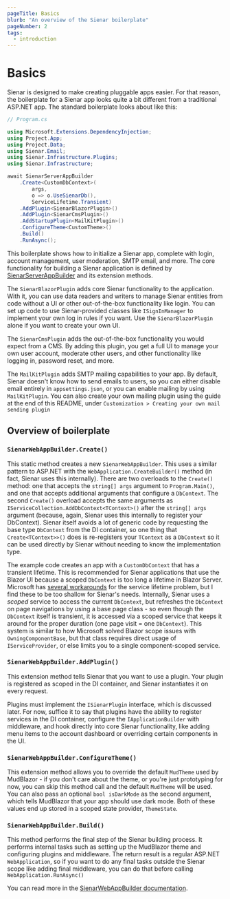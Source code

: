 ```yaml
---
pageTitle: Basics
blurb: "An overview of the Sienar boilerplate"
pageNumber: 2
tags:
  - introduction
---
```


# Basics

Sienar is designed to make creating pluggable apps easier. For that reason, the boilerplate for a Sienar app looks quite a bit different from a traditional ASP.NET app. The standard boilerplate looks about like this:

```csharp
// Program.cs

using Microsoft.Extensions.DependencyInjection;
using Project.App;
using Project.Data;
using Sienar.Email;
using Sienar.Infrastructure.Plugins;
using Sienar.Infrastructure;

await SienarServerAppBuilder
	.Create<CustomDbContext>(
		args,
		o => o.UseSienarDb(),
		ServiceLifetime.Transient)
	.AddPlugin<SienarBlazorPlugin>()
	.AddPlugin<SienarCmsPlugin>()
	.AddStartupPlugin<MailKitPlugin>()
	.ConfigureTheme<CustomTheme>()
	.Build()
	.RunAsync();
```

This boilerplate shows how to initialize a Sienar app, complete with login, account management, user moderation, SMTP email, and more. The core functionality for building a Sienar application is defined by [SienarServerAppBuilder](/devs/api/SienarServerAppBuilder) and its extension methods.

The `SienarBlazorPlugin` adds core Sienar functionality to the application. With it, you can use data readers and writers to manage Sienar entities from code without a UI or other out-of-the-box functionality like login. You can set up code to use Sienar-provided classes like `ISignInManager` to implement your own log in rules if you want. Use the `SienarBlazorPlugin` alone if you want to create your own UI.

The `SienarCmsPlugin` adds the out-of-the-box functionality you would expect from a CMS. By adding this plugin, you get a full UI to manage your own user account, moderate other users, and other functionality like logging in, password reset, and more.

The `MailKitPlugin` adds SMTP mailing capabilities to your app. By default, Sienar doesn't know how to send emails to users, so you can either disable email entirely in `appsettings.json`, or you can enable mailing by using `MailKitPlugin`. You can also create your own mailing plugin using the guide at the end of this README, under `Customization > Creating your own mail sending plugin`

## Overview of boilerplate
### `SienarWebAppBuilder.Create()`

This static method creates a new `SienarWebAppBuilder`. This uses a similar pattern to ASP.NET with the `WebApplication.CreateBuilder()` method (in fact, Sienar uses this internally). There are two overloads to the `Create()` method: one that accepts the `string[] args` argument to `Program.Main()`, and one that accepts additional arguments that configure a `DbContext`. The second `Create()` overload accepts the same arguments as `IServiceCollection.AddDbContext<TContext>()` after the `string[] args` argument (because, again, Sienar uses this internally to register your DbContext). Sienar itself avoids a lot of generic code by requesting the base type `DbContext` from the DI container, so one thing that `Create<TContext>>()` does is re-registers your `TContext` as a `DbContext` so it can be used directly by Sienar without needing to know the implementation type.

The example code creates an app with a `CustomDbContext` that has a transient lifetime. This is recommended for Sienar applications that use the Blazor UI because a scoped `DbContext` is too long a lifetime in Blazor Server. Microsoft has [several workarounds](https://learn.microsoft.com/en-us/aspnet/core/blazor/blazor-ef-core?view=aspnetcore-8.0) for the service lifetime problem, but I find these to be too shallow for Sienar's needs. Internally, Sienar uses a *scoped* service to access the current `DbContext`, but refreshes the `DbContext` on page navigations by using a base page class - so even though the `DbContext` itself is transient, it is accessed via a scoped service that keeps it around for the proper duration (one page visit = one `DbContext`). This system is similar to how Microsoft solved Blazor scope issues with `OwningComponentBase`, but that class requires direct usage of `IServiceProvider`, or else limits you to a single component-scoped service.

### `SienarWebAppBuilder.AddPlugin()`

This extension method tells Sienar that you want to use a plugin. Your plugin is registered as scoped in the DI container, and Sienar instantiates it on every request.

Plugins must implement the `ISienarPlugin` interface, which is discussed later. For now, suffice it to say that plugins have the ability to register services in the DI container, configure the `IApplicationBuilder` with middleware, and hook directly into core Sienar functionality, like adding menu items to the account dashboard or overriding certain components in the UI.

### `SienarWebAppBuilder.ConfigureTheme()`

This extension method allows you to override the default `MudTheme` used by MudBlazor - if you don't care about the theme, or you're just prototyping for now, you can skip this method call and the default `MudTheme` will be used. You can also pass an optional `bool isDarkMode` as the second argument, which tells MudBlazor that your app should use dark mode. Both of these values end up stored in a scoped state provider, `ThemeState`.

### `SienarWebAppBuilder.Build()`

This method performs the final step of the Sienar building process. It performs internal tasks such as setting up the MudBlazor theme and configuring plugins and middleware. The return result is a regular ASP.NET `WebApplication`, so if you want to do any final tasks outside the Sienar scope like adding final middleware, you can do that before calling `WebApplication.RunAsync()`

You can read more in the [SienarWebAppBuilder documentation](/devs/api/SienarServerAppBuilder).